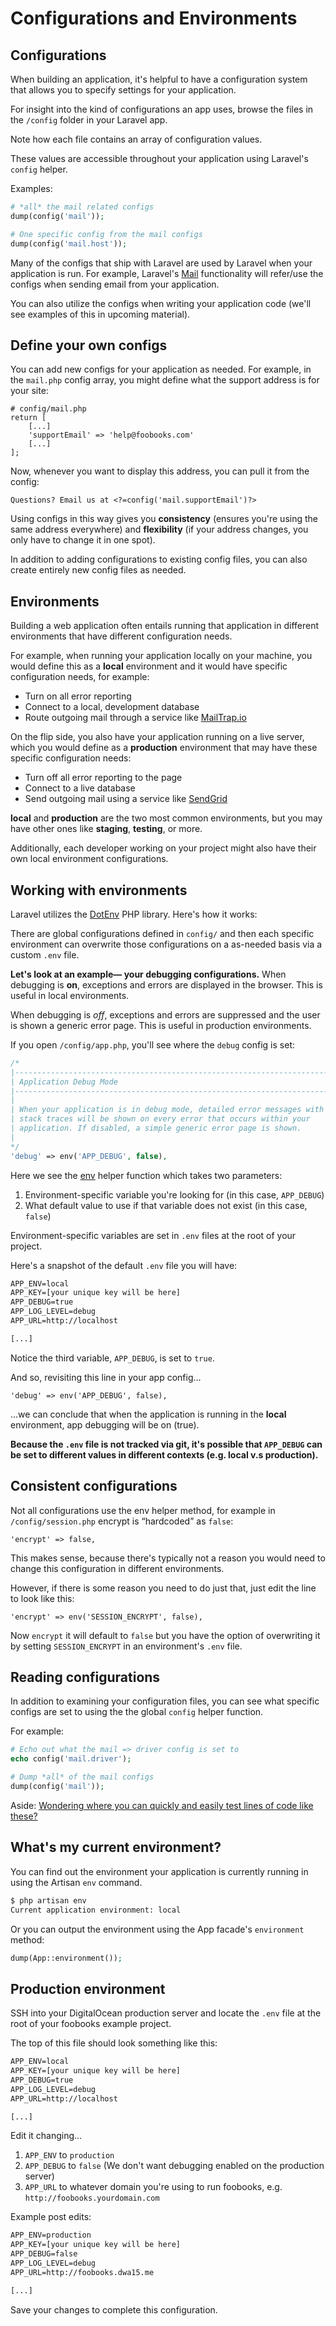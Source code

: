 # Configurations and Environments

## Configurations
When building an application, it's helpful to have a configuration system that allows you to specify settings for your application.

For insight into the kind of configurations an app uses, browse the files in the `/config` folder in your Laravel app.

Note how each file contains an array of configuration values.

These values are accessible throughout your application using Laravel's `config` helper.

Examples:
```php
# *all* the mail related configs
dump(config('mail'));

# One specific config from the mail configs
dump(config('mail.host'));
```

Many of the configs that ship with Laravel are used by Laravel when your application is run. For example, Laravel's [Mail](https://laravel.com/docs/5.5/mail) functionality will refer/use the configs when sending email from your application.

You can also utilize the configs when writing your application code (we'll see examples of this in upcoming material).


## Define your own configs
You can add new configs for your application as needed. For example, in the `mail.php` config array, you might define what the support address is for your site:

```
# config/mail.php
return [
    [...]
    'supportEmail' => 'help@foobooks.com'
    [...]
];
```

Now, whenever you want to display this address, you can pull it from the config:

```
Questions? Email us at <?=config('mail.supportEmail')?>
```

Using configs in this way gives you __consistency__ (ensures you're using the same address everywhere) and __flexibility__ (if your address changes, you only have to change it in one spot).

In addition to adding configurations to existing config files, you can also create entirely new config files as needed.


## Environments
Building a web application often entails running that application in different environments that have different configuration needs.

For example, when running your application locally on your machine, you would define this as a **local** environment and it would have specific configuration needs, for example:

+ Turn on all error reporting
+ Connect to a local, development database
+ Route outgoing mail through a service like [MailTrap.io](https://mailtrap.io/)

On the flip side, you also have your application running on a live server, which you would define as a **production** environment that may have these specific configuration needs:

+ Turn off all error reporting to the page
+ Connect to a live database
+ Send outgoing mail using a service like [SendGrid](https://sendgrid.com/)

**local** and **production** are the two most common environments, but you may have other ones like **staging**, **testing**, or more.

Additionally, each developer working on your project might also have their own local environment configurations.



## Working with environments
Laravel utilizes the [DotEnv](https://github.com/vlucas/phpdotenv) PHP library. Here's how it works:

There are global configurations defined in `config/` and then each specific environment can overwrite those configurations on a as-needed basis via a custom `.env` file.

__Let's look at an example&mdash; your debugging configurations.__ When debugging is **on**, exceptions and errors are displayed in the browser. This is useful in local environments.

When debugging is *off*, exceptions and errors are suppressed and the user is shown a generic error page. This is useful in production environments.

If you open `/config/app.php`, you'll see where the `debug` config is set:

```php
/*
|--------------------------------------------------------------------------
| Application Debug Mode
|--------------------------------------------------------------------------
|
| When your application is in debug mode, detailed error messages with
| stack traces will be shown on every error that occurs within your
| application. If disabled, a simple generic error page is shown.
|
*/
'debug' => env('APP_DEBUG', false),
```

Here we see the [env](https://laravel.com/docs/helpers#method-env) helper function which takes two parameters:

1. Environment-specific variable you're looking for (in this case, `APP_DEBUG`)
2. What default value to use if that variable does not exist (in this case, `false`)

Environment-specific variables are set in `.env` files at the root of your project.

Here's a snapshot of the default `.env` file you will have:

```xml
APP_ENV=local
APP_KEY=[your unique key will be here]
APP_DEBUG=true
APP_LOG_LEVEL=debug
APP_URL=http://localhost

[...]
```

Notice the third variable, `APP_DEBUG`, is set to `true`.

And so, revisiting this line in your app config...

```
'debug' => env('APP_DEBUG', false),
```

...we can conclude that when the application is running in the **local** environment, app debugging will be on (true).


**Because the `.env` file is not tracked via git, it's possible that `APP_DEBUG` can be set to different values in different contexts (e.g. local v.s production).**


## Consistent configurations
Not all configurations use the env helper method, for example in `/config/session.php` encrypt is &ldquo;hardcoded&rdquo; as `false`:

```
'encrypt' => false,
```

This makes sense, because there's typically not a reason you would need to change this configuration in different environments.

However, if there is some reason you need to do just that, just edit the line to look like this:

```
'encrypt' => env('SESSION_ENCRYPT', false),
```

Now `encrypt` it will default to `false` but you have the option of overwriting it by setting `SESSION_ENCRYPT` in an environment's `.env` file.


## Reading configurations
In addition to examining your configuration files, you can see what specific configs are set to using the the global `config` helper function.

For example:

```php
# Echo out what the mail => driver config is set to
echo config('mail.driver');

# Dump *all* of the mail configs
dump(config('mail'));
```

Aside: [Wondering where you can quickly and easily test lines of code like these?](https://github.com/susanBuck/dwa15-spring2017-notes/blob/master/03_Laravel/99_Practice_Work.md)


## What's my current environment?

You can find out the environment your application is currently running in using the Artisan `env` command.

```bash
$ php artisan env
Current application environment: local
```

Or you can output the environment using the App facade's `environment` method:

```php
dump(App::environment());
```




## Production environment
SSH into your DigitalOcean production server and locate the `.env` file at the root of your foobooks example project.

The top of this file should look something like this:

```xml
APP_ENV=local
APP_KEY=[your unique key will be here]
APP_DEBUG=true
APP_LOG_LEVEL=debug
APP_URL=http://localhost

[...]
```

Edit it changing...

1. `APP_ENV` to `production`
2. `APP_DEBUG` to `false` (We don't want debugging enabled on the production server)
3. `APP_URL` to whatever domain you're using to run foobooks, e.g. `http://foobooks.yourdomain.com`

Example post edits:
```xml
APP_ENV=production
APP_KEY=[your unique key will be here]
APP_DEBUG=false
APP_LOG_LEVEL=debug
APP_URL=http://foobooks.dwa15.me

[...]
```

Save your changes to complete this configuration.
